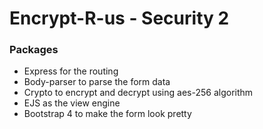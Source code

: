 # Encrypt-R-us - Security 2

### Packages

* Express for the routing
* Body-parser to parse the form data
* Crypto to encrypt and decrypt using aes-256 algorithm
* EJS as the view engine
* Bootstrap 4 to make the form look pretty
